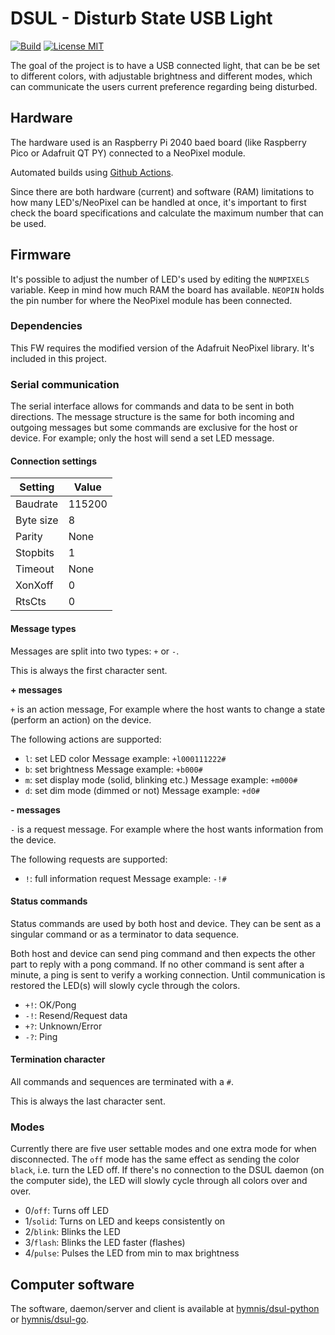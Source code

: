 # DSUL - Disturb State USB Light

[![Build](https://github.com/hymnis/dsul-rp2040/actions/workflows/build.yml/badge.svg?branch=main)](https://github.com/hymnis/dsul-rp2040/actions/workflows/build.yml)
[![License MIT](https://img.shields.io/badge/license-MIT-blue.svg)](https://opensource.org/licenses/MIT)

The goal of the project is to have a USB connected light, that can be be set to different colors, with adjustable brightness and different modes, which can communicate the users current preference regarding being disturbed.


## Hardware

The hardware used is an Raspberry Pi 2040 baed board (like Raspberry Pico or Adafruit QT PY) connected to a NeoPixel module.

Automated builds using [Github Actions](https://github.com/hymnis/dsul-rp2040/actions).

Since there are both hardware (current) and software (RAM) limitations to how many LED's/NeoPixel can be handled at once, it's important to first check the board specifications and calculate the maximum number that can be used.


## Firmware

It's possible to adjust the number of LED's used by editing the `NUMPIXELS` variable. Keep in mind how much RAM the board has available. `NEOPIN` holds the pin number for where the NeoPixel module has been connected.

### Dependencies

This FW requires the modified version of the Adafruit NeoPixel library. It's included in this project.

### Serial communication

The serial interface allows for commands and data to be sent in both directions. The message structure is the same for both incoming and outgoing messages but some commands are exclusive for the host or device. For example; only the host will send a set LED message.

#### Connection settings

| Setting   | Value  |
|-----------|--------|
| Baudrate  | 115200 |
| Byte size | 8      |
| Parity    | None   |
| Stopbits  | 1      |
| Timeout   | None   |
| XonXoff   | 0      |
| RtsCts    | 0      |

#### Message types

Messages are split into two types: `+` or `-`.

This is always the first character sent.

**+ messages**

`+` is an action message, For example where the host wants to change a state (perform an action) on the device.

The following actions are supported:

- `l`: set LED color
  Message example: `+l000111222#`
- `b`: set brightness
  Message example: `+b000#`
- `m`: set display mode (solid, blinking etc.)
  Message example: `+m000#`
- `d`: set dim mode (dimmed or not)
  Message example: `+d0#`

**- messages**

`-` is a request message. For example where the host wants information from the device.

The following requests are supported:

- `!`: full information request
  Message example: `-!#`

#### Status commands

Status commands are used by both host and device. They can be sent as a singular command or as a terminator to data sequence.

Both host and device can send ping command and then expects the other part to reply with a pong command. If no other command is sent after a minute, a ping is sent to verify a working connection. Until communication is restored the LED(s) will slowly cycle through the colors.

- `+!`: OK/Pong
- `-!`: Resend/Request data
- `+?`: Unknown/Error
- `-?`: Ping

#### Termination character

All commands and sequences are terminated with a `#`.

This is always the last character sent.

### Modes

Currently there are five user settable modes and one extra mode for when disconnected.
The `off` mode has the same effect as sending the color `black`, i.e. turn the LED off.
If there's no connection to the DSUL daemon (on the computer side), the LED will slowly cycle through all colors over and over.

- 0/`off`: Turns off LED
- 1/`solid`: Turns on LED and keeps consistently on
- 2/`blink`: Blinks the LED
- 3/`flash`: Blinks the LED faster (flashes)
- 4/`pulse`: Pulses the LED from min to max brightness

## Computer software

The software, daemon/server and client is available at [hymnis/dsul-python](https://github.com/hymnis/dsul-python) or [hymnis/dsul-go](https://github.com/hymnis/dsul-go).
